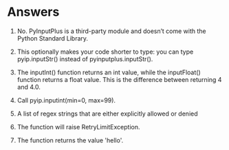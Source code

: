# Answers

1. No. PyInputPlus is a third-party module and doesn’t come with the Python Standard Library.

2. This optionally makes your code shorter to type: you can type pyip.inputStr() instead of pyinputplus.inputStr().

3. The inputInt() function returns an int value, while the inputFloat() function returns a float value. This is the difference between returning 4 and 4.0.

4. Call pyip.inputint(min=0, max=99).

5. A list of regex strings that are either explicitly allowed or denied

6. The function will raise RetryLimitException.

7. The function returns the value 'hello'.
